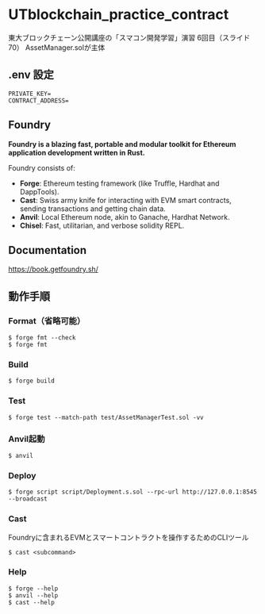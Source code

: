 # UTblockchain_practice_contract
東大ブロックチェーン公開講座の「スマコン開発学習」演習 6回目（スライド70）
AssetManager.solが主体

## .env 設定

```
PRIVATE_KEY=
CONTRACT_ADDRESS= 
```

## Foundry

**Foundry is a blazing fast, portable and modular toolkit for Ethereum application development written in Rust.**

Foundry consists of:

-   **Forge**: Ethereum testing framework (like Truffle, Hardhat and DappTools).
-   **Cast**: Swiss army knife for interacting with EVM smart contracts, sending transactions and getting chain data.
-   **Anvil**: Local Ethereum node, akin to Ganache, Hardhat Network.
-   **Chisel**: Fast, utilitarian, and verbose solidity REPL.

## Documentation

https://book.getfoundry.sh/

## 動作手順

### Format（省略可能）

```shell
$ forge fmt --check
$ forge fmt
```

### Build

```shell
$ forge build
```

### Test

```shell
$ forge test --match-path test/AssetManagerTest.sol -vv
```

### Anvil起動

```shell
$ anvil
```

### Deploy

```shell
$ forge script script/Deployment.s.sol --rpc-url http://127.0.0.1:8545 --broadcast
```

### Cast
Foundryに含まれるEVMとスマートコントラクトを操作するためのCLIツール

```shell
$ cast <subcommand>
```

### Help

```shell
$ forge --help
$ anvil --help
$ cast --help
```
